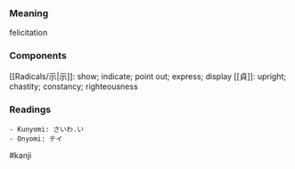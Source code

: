### Meaning

felicitation

### Components

[[Radicals/示|示]]: show; indicate; point out; express; display [[貞]]: upright; chastity; constancy; righteousness

### Readings

```
- Kunyomi: さいわ.い
- Onyomi: テイ
```

#kanji